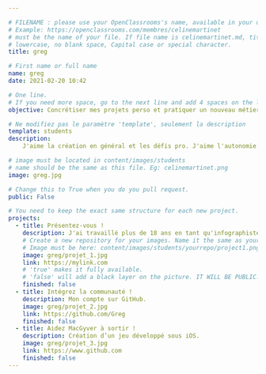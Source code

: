 ```yaml
---

# FILENAME : please use your OpenClassrooms's name, available in your url.
# Example: https://openclassrooms.com/membres/celinemartinet
# must be the name of your file. If file name is celinemartinet.md, title is celinemartinet.
# lowercase, no blank space, Capital case or special character.
title: greg

# First name or full name
name: greg
date: 2021-02-20 10:42

# One line.
# If you need more space, go to the next line and add 4 spaces on the left, as in 'description'.
objective: Concrétiser mes projets perso et pratiquer un nouveau métier dans le digital.

# Ne modifiez pas le paramètre 'template', seulement la description
template: students
description:
    J'aime la création en général et les défis pro. J'aime l'autonomie et travailler dans un environnement sain. Je recherche l'épanouissement personnel à travers mes entreprises propres.

# image must be located in content/images/students
# name should be the same as this file. Eg: celinemartinet.png
image: greg.jpg

# Change this to True when you do you pull request.
public: False

# You need to keep the exact same structure for each new project.
projects:
  - title: Présentez-vous !
    description: J'ai travaillé plus de 18 ans en tant qu'infographiste et souhaite rajouter la corde du développement d'applications mobiles à mon arc.
    # Create a new repository for your images. Name it the same as your nickname and profile picture.
    # Image must be here: content/images/students/yourrepo/project1.png
    image: greg/projet_1.jpg
    link: https://mylink.com
    # 'true' makes it fully available.
    # 'false' will add a black layer on the picture. IT WILL BE PUBLIC!
    finished: false
  - title: Intégrez la communauté !
    description: Mon compte sur GitHub. 
    image: greg/projet_2.jpg
    link: https://github.com/Greg
    finished: false
  - title: Aidez MacGyver à sortir !
    description: Création d’un jeu développé sous iOS.
    image: greg/projet_3.jpg
    link: https://www.github.com
    finished: false
---
```

